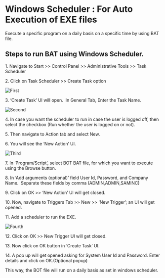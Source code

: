 # Windows Scheduler : For Auto Execution of EXE files

Execute a specific program on a daily basis on a specific time by using BAT file.

## Steps to run BAT using Windows Scheduler.

1. Navigate to Start >> Control Panel >> Administrative Tools >> Task Scheduler

2. Click on Task Scheduler >> Create Task option

![First](https://ampasalapraveen.github.io/ampasala-rpa/blog/4-Windows-Scheduler-For-Auto-Execution-of-EXE-files/1.jpeg)

3. ‘Create Task’ UI will open.  In General Tab, Enter the Task Name.

![Second](https://ampasalapraveen.github.io/ampasala-rpa/blog/4-Windows-Scheduler-For-Auto-Execution-of-EXE-files/2.jpeg)

4. In case you want the scheduler to run in case the user is logged off, then select the checkbox (Run whether the user is logged on or not).

5. Then navigate to Action tab and select New.

6. You will see the ‘New Action’ UI.

![Third](https://ampasalapraveen.github.io/ampasala-rpa/blog/4-Windows-Scheduler-For-Auto-Execution-of-EXE-files/3.jpeg)

7. In ‘Program/Script’, select BOT BAT file, for which you want to execute using the Browse button.

8. In ‘Add arguments (optional)’ field User Id, Password, and Company Name.  Separate these fields by comma (ADMIN,ADMIN,SAMINC)

9. Click on OK >> ‘New Action’ UI will get closed.

10. Now, navigate to Triggers Tab >> New >> ‘New Trigger’; an UI will get opened.

11. Add a scheduler to run the EXE.


![Fourth](https://ampasalapraveen.github.io/ampasala-rpa/blog/4-Windows-Scheduler-For-Auto-Execution-of-EXE-files/4.jpeg)


12. Click on OK >> New Trigger UI will get closed.

13. Now click on OK button in ‘Create Task’ UI.

14. A pop up will get opened asking for System User Id and Password. Enter details and click on OK.(Optional popup)

This way, the BOT file will run on a daily basis as set in windows scheduler.
